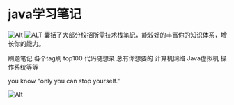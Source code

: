 # java学习笔记
![Alt](https://img.shields.io/github/stars/zzzzzzzzyt/JavaLearningNotes) ![ALT](https://img.shields.io/badge/blog-http%3A%2F%2Fwww.onlyicanstopmyself.top%2F-green)
囊括了大部分校招所需技术栈笔记，能较好的丰富你的知识体系，增长你的能力。

刷题笔记 各个tag刷 top100 代码随想录 总有你想要的
计算机网络 Java虚拟机 操作系统等等

you know "only you can stop yourself."


![Alt](https://repobeats.axiom.co/api/embed/e19a23ac32abb2e860c02d1003c848b001c63b2b.svg "Repobeats analytics image")
